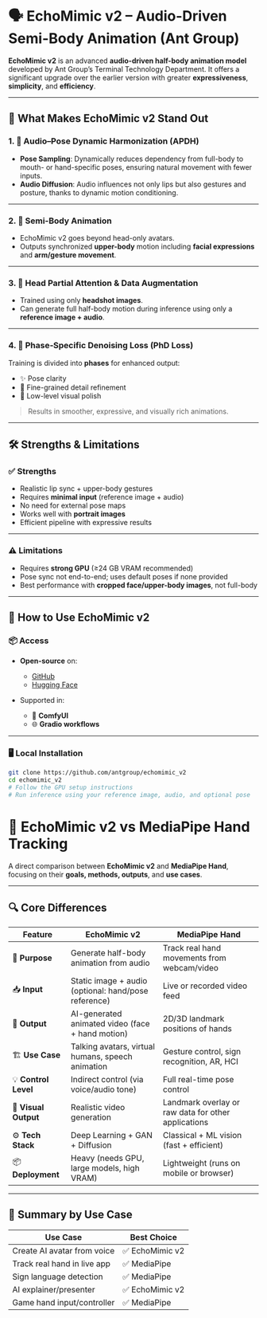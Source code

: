 # 🗣️ EchoMimic v2 – Audio-Driven Semi-Body Animation (Ant Group)

**EchoMimic v2** is an advanced **audio-driven half-body animation model** developed by Ant Group’s Terminal Technology Department. It offers a significant upgrade over the earlier version with greater **expressiveness**, **simplicity**, and **efficiency**.

---

## 🔑 What Makes EchoMimic v2 Stand Out

### 1. 🧠 Audio–Pose Dynamic Harmonization (APDH)

- **Pose Sampling**: Dynamically reduces dependency from full-body to mouth- or hand-specific poses, ensuring natural movement with fewer inputs.
- **Audio Diffusion**: Audio influences not only lips but also gestures and posture, thanks to dynamic motion conditioning.

---

### 2. 🧍 Semi-Body Animation

- EchoMimic v2 goes beyond head-only avatars.
- Outputs synchronized **upper-body** motion including **facial expressions** and **arm/gesture movement**.

---

### 3. 🎯 Head Partial Attention & Data Augmentation

- Trained using only **headshot images**.
- Can generate full half-body motion during inference using only a **reference image + audio**.

---

### 4. 🔄 Phase‑Specific Denoising Loss (PhD Loss)

Training is divided into **phases** for enhanced output:

- ✨ Pose clarity
- 🧽 Fine-grained detail refinement
- 💅 Low-level visual polish

> Results in smoother, expressive, and visually rich animations.

---

## 🛠️ Strengths & Limitations

### ✅ Strengths

- Realistic lip sync + upper-body gestures
- Requires **minimal input** (reference image + audio)
- No need for external pose maps
- Works well with **portrait images**
- Efficient pipeline with expressive results

---

### ⚠️ Limitations

- Requires **strong GPU** (≥24 GB VRAM recommended)
- Pose sync not end-to-end; uses default poses if none provided
- Best performance with **cropped face/upper-body images**, not full-body

---

## 🚀 How to Use EchoMimic v2

### 📦 Access

- **Open-source** on:
  - [GitHub](https://github.com/antgroup/echomimic_v2)
  - [Hugging Face](https://huggingface.co)

- Supported in:
  - 🧩 **ComfyUI**
  - 🌐 **Gradio workflows**

---

### 🖥️ Local Installation

```bash
git clone https://github.com/antgroup/echomimic_v2
cd echomimic_v2
# Follow the GPU setup instructions
# Run inference using your reference image, audio, and optional pose
```


# 🧠 EchoMimic v2 vs MediaPipe Hand Tracking

A direct comparison between **EchoMimic v2** and **MediaPipe Hand**, focusing on their **goals, methods, outputs**, and **use cases**.

---

## 🔍 Core Differences

| Feature          | **EchoMimic v2**                                     | **MediaPipe Hand**                                   |
|------------------|------------------------------------------------------|-------------------------------------------------------|
| 🧠 **Purpose**     | Generate half-body animation from audio             | Track real hand movements from webcam/video           |
| 📥 **Input**       | Static image + audio (optional: hand/pose reference) | Live or recorded video feed                           |
| 🎯 **Output**      | AI-generated animated video (face + hand motion)    | 2D/3D landmark positions of hands                     |
| 🏗️ **Use Case**    | Talking avatars, virtual humans, speech animation   | Gesture control, sign recognition, AR, HCI            |
| 💡 **Control Level** | Indirect control (via voice/audio tone)             | Full real-time pose control                           |
| 🎨 **Visual Output** | Realistic video generation                          | Landmark overlay or raw data for other applications   |
| ⚙️ **Tech Stack**   | Deep Learning + GAN + Diffusion                     | Classical + ML vision (fast + efficient)              |
| 📦 **Deployment**   | Heavy (needs GPU, large models, high VRAM)          | Lightweight (runs on mobile or browser)               |

---

## 🧪 Summary by Use Case

| Use Case                        | Best Choice       |
|----------------------------------|-------------------|
| Create AI avatar from voice      | ✅ EchoMimic v2    |
| Track real hand in live app      | ✅ MediaPipe       |
| Sign language detection          | ✅ MediaPipe       |
| AI explainer/presenter           | ✅ EchoMimic v2    |
| Game hand input/controller       | ✅ MediaPipe       |

